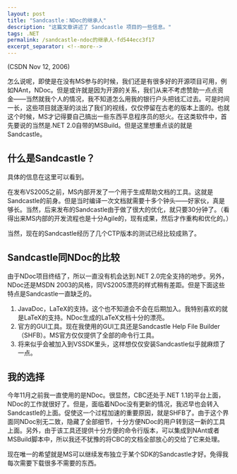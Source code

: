 ```yaml
---
layout: post
title: "Sandcastle：NDoc的继承人"
description: "这篇文章讲述了 Sandcastle 项目的一些信息。"
tags: .NET
permalink: /sandcastle-ndoc的继承人-fd544ecc3f17
excerpt_separator: <!--more-->
---
```

(CSDN Nov 12, 2006)

怎么说呢，即使是在没有MS参与的时候，我们还是有很多好的开源项目可用，例如NAnt，NDoc。但是或许就是因为开源的关系，我们从来不考虑赞助一点点资金――当然就我个人的情况，我不知道怎么用我的银行户头把钱汇过去。可是时间一长，这些项目就逐渐的淡出了我们的视线，仅仅停留在古老的版本上面的。也就这个时候，MS才记得要自己搞出一些东西平息程序员的怒火。在这类软件中，首先要说的当然是.NET 2.0自带的MSBuild。但是这里想重点谈的就是Sandcastle。
<!--more-->

## 什么是Sandcastle？

具体的信息在这里可以看到。

在发布VS2005之前，MS内部开发了一个用于生成帮助文档的工具。这就是Sandcastle的前身。但是当时编译一次文档就需要十多个钟头――好家伙，真是够长。当然，后来发布的Sandcastle由于做了很大的优化，就只要30分钟了。（看得出来MS内部的开发流程也是十分Agile的，现有成果，然后才作重构和优化的。）

当然，现在的Sandcastle经历了几个CTP版本的测试已经比较成熟了。

## Sandcastle同NDoc的比较

由于NDoc项目终结了，所以一直没有机会达到.NET 2.0完全支持的地步。另外，NDoc还是MSDN 2003的风格，同VS2005漂亮的样式稍有差距。但是下面这些特点是Sandcastle一直缺乏的。

1. JavaDoc，LaTeX的支持。这个也不知道会不会在后期加入。我特别喜欢的就是LaTeX的支持。NDoc生成的LaTeX文档十分的漂亮。
1. 官方的GUI工具。现在我使用的GUI工具还是Sandcastle Help File Builder（SHFB）。MS官方仅仅提供了全部的命令行工具。
1. 将来似乎会被加入到VSSDK里头，这样想仅仅安装Sandcastle似乎就麻烦了一点。

## 我的选择

今年11月之前我一直使用的是NDoc。很显然，CBC还处于.NET 1.1的平台上面，NDoc的工作就很好了。但是，面临着NDoc没有更新的情况，我迟早也会转入Sandcastle的上面。促使这一个过程加速的重要原因，就是SHFB了。由于这个界面同NDoc别无二致，隐藏了全部细节，十分方便NDoc的用户转到这一新的工具上面。另外，由于该工具还提供十分方便的命令行版本，可以集成到NAnt或者MSBuild脚本中，所以我还不犹豫的将CBC的文档全部放心的交给了它来处理。

现在唯一的希望就是MS可以继续发布独立于某个SDK的Sandcastle才好。免得我每次需要下载很多不需要的东西。
